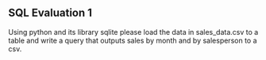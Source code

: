 ## SQL Evaluation 1

Using python and its library sqlite please load the data in sales_data.csv to a table and write a query that outputs sales by month and by salesperson to a csv. 